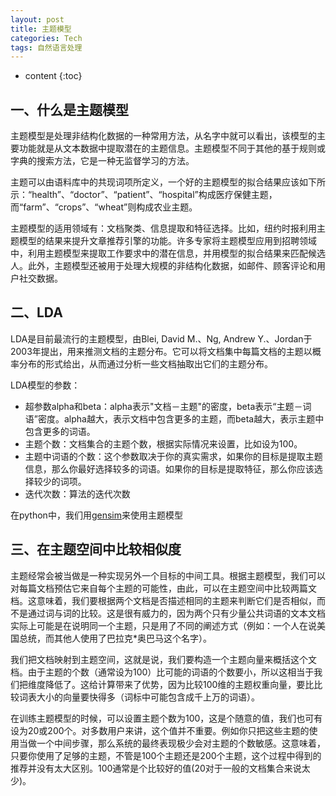 ```yaml
---
layout: post
title: 主题模型
categories: Tech
tags: 自然语言处理
---
```


* content
{:toc}





## 一、什么是主题模型

主题模型是处理非结构化数据的一种常用方法，从名字中就可以看出，该模型的主要功能就是从文本数据中提取潜在的主题信息。主题模型不同于其他的基于规则或字典的搜索方法，它是一种无监督学习的方法。

主题可以由语料库中的共现词项所定义，一个好的主题模型的拟合结果应该如下所示：“health”、“doctor”、“patient”、“hospital”构成医疗保健主题，而“farm”、“crops”、“wheat”则构成农业主题。

主题模型的适用领域有：文档聚类、信息提取和特征选择。比如，纽约时报利用主题模型的结果来提升文章推荐引擎的功能。许多专家将主题模型应用到招聘领域中，利用主题模型来提取工作要求中的潜在信息，并用模型的拟合结果来匹配候选人。此外，主题模型还被用于处理大规模的非结构化数据，如邮件、顾客评论和用户社交数据。



## 二、LDA

LDA是目前最流行的主题模型，由Blei, David M.、Ng, Andrew Y.、Jordan于2003年提出，用来推测文档的主题分布。它可以将文档集中每篇文档的主题以概率分布的形式给出，从而通过分析一些文档抽取出它们的主题分布。

LDA模型的参数：

- 超参数alpha和beta：alpha表示"文档－主题"的密度，beta表示“主题－词语”密度。alpha越大，表示文档中包含更多的主题，而beta越大，表示主题中包含更多的词语。
- 主题个数：文档集合的主题个数，根据实际情况来设置，比如设为100。
- 主题中词语的个数：这个参数取决于你的真实需求，如果你的目标是提取主题信息，那么你最好选择较多的词语。如果你的目标是提取特征，那么你应该选择较少的词项。
- 迭代次数：算法的迭代次数



在python中，我们用[gensim](https://radimrehurek.com/gensim/)来使用主题模型



## 三、在主题空间中比较相似度

主题经常会被当做是一种实现另外一个目标的中间工具。根据主题模型，我们可以对每篇文档预估它来自每个主题的可能性，由此，可以在主题空间中比较两篇文档。这意味着，我们要根据两个文档是否描述相同的主题来判断它们是否相似，而不是通过词与词的比较。这是很有威力的，因为两个只有少量公共词语的文本文档实际上可能是在说明同一个主题，只是用了不同的阐述方式（例如：一个人在说美国总统，而其他人使用了巴拉克*奥巴马这个名字）。

我们把文档映射到主题空间，这就是说，我们要构造一个主题向量来概括这个文档。由于主题的个数（通常设为100）比可能的词语的个数要小，所以这相当于我们把维度降低了。这给计算带来了优势，因为比较100维的主题权重向量，要比比较词表大小的向量要快得多（词标中可能包含成千上万的词语）。

在训练主题模型的时候，可以设置主题个数为100，这是个随意的值，我们也可有设为20或200个。对多数用户来讲，这个值并不重要。例如你只把这些主题的使用当做一个中间步骤，那么系统的最终表现极少会对主题的个数敏感。这意味着，只要你使用了足够的主题，不管是100个主题还是200个主题，这个过程中得到的推荐并没有太大区别。100通常是个比较好的值(20对于一般的文档集合来说太少)。

